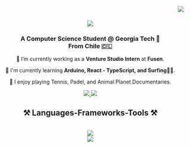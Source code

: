 <img align="right" src="https://visitor-badge.laobi.icu/badge?page_id=LuisL123.LuisL123" />

<h1 align="center">
    <img src="https://readme-typing-svg.herokuapp.com/?font=Righteous&size=35&center=true&vCenter=true&width=500&height=70&duration=4000&lines=Hi+There!+👋;+I'm+Luis+Liu!;" />
</h1>

<h3 align="center"> A Computer Science Student @ Georgia Tech 🐝
    <br/> From Chile 🇨🇱</h3>

<div align="center">
    
💼 I’m currently working as a **Venture Studio Intern** at **Fusen**.

🔭 I'm currently learning **Arduino, React - TypeScript, and Surfing🏄‍♂️**.

🎾 I enjoy playing Tennis, Padel, and Animal Planet Documentaries.
    
</div>

<div align="center"> 
  <a href="mailto:luis.liuli124@gmail.com">
    <img src="https://img.shields.io/badge/Gmail-333333?style=for-the-badge&logo=gmail&logoColor=red" />
  </a>
  <a href="https://linkedin.com/in/luis-liu-li" target="_blank">
    <img src="https://img.shields.io/badge/LinkedIn-0077B5?style=for-the-badge&logo=linkedin&logoColor=white" target="_blank" />
  </a>
</div>

<h2 align="center">⚒️ Languages-Frameworks-Tools ⚒️</h2>
<br/>
<div align="center">
    <img src="https://skillicons.dev/icons?i=react,bootstrap,tailwind,html,css,vscode,github,git,docker,androidstudio,arduino" /><br>
    <img src="https://skillicons.dev/icons?i=python,javascript,typescript,firebase,c,java,swift" /><br>
</div>

<br/>


